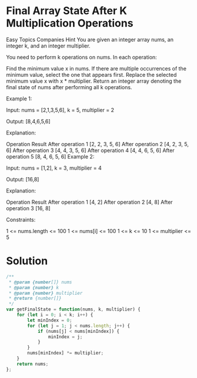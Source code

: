 # Final Array State After K Multiplication Operations
Easy
Topics
Companies
Hint
You are given an integer array nums, an integer k, and an integer multiplier.

You need to perform k operations on nums. In each operation:

Find the minimum value x in nums. If there are multiple occurrences of the minimum value, select the one that appears first.
Replace the selected minimum value x with x * multiplier.
Return an integer array denoting the final state of nums after performing all k operations.

 

Example 1:

Input: nums = [2,1,3,5,6], k = 5, multiplier = 2

Output: [8,4,6,5,6]

Explanation:

Operation	Result
After operation 1	[2, 2, 3, 5, 6]
After operation 2	[4, 2, 3, 5, 6]
After operation 3	[4, 4, 3, 5, 6]
After operation 4	[4, 4, 6, 5, 6]
After operation 5	[8, 4, 6, 5, 6]
Example 2:

Input: nums = [1,2], k = 3, multiplier = 4

Output: [16,8]

Explanation:

Operation	Result
After operation 1	[4, 2]
After operation 2	[4, 8]
After operation 3	[16, 8]
 

Constraints:

1 <= nums.length <= 100
1 <= nums[i] <= 100
1 <= k <= 10
1 <= multiplier <= 5

# Solution

```JavaScript
/**
 * @param {number[]} nums
 * @param {number} k
 * @param {number} multiplier
 * @return {number[]}
 */
var getFinalState = function(nums, k, multiplier) {
    for (let i = 0; i < k; i++) {
        let minIndex = 0;
        for (let j = 1; j < nums.length; j++) {
            if (nums[j] < nums[minIndex]) {
                minIndex = j;
            }
        }
        nums[minIndex] *= multiplier;
    }
    return nums;
};

